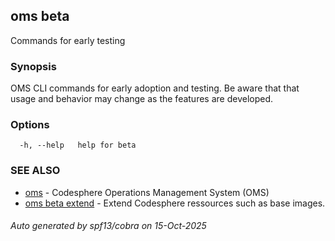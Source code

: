 ## oms beta

Commands for early testing

### Synopsis

OMS CLI commands for early adoption and testing.
Be aware that that usage and behavior may change as the features are developed.

### Options

```
  -h, --help   help for beta
```

### SEE ALSO

* [oms](oms.md)	 - Codesphere Operations Management System (OMS)
* [oms beta extend](oms_beta_extend.md)	 - Extend Codesphere ressources such as base images.

###### Auto generated by spf13/cobra on 15-Oct-2025
